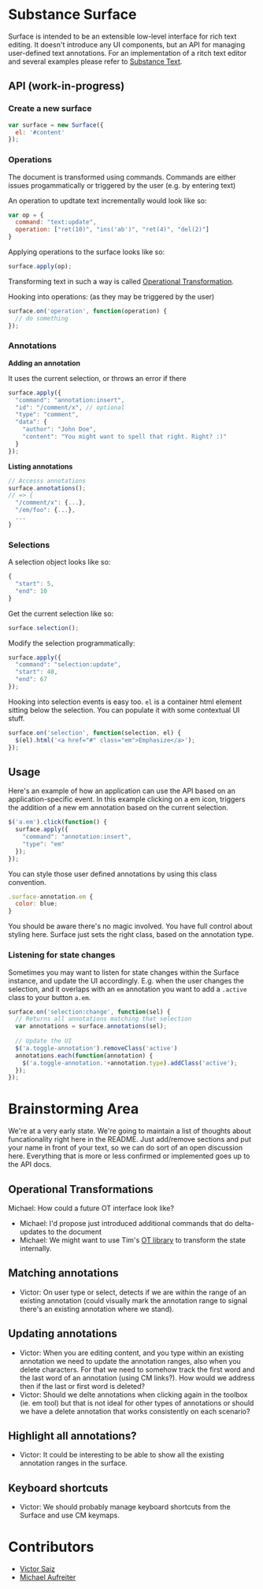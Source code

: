 # Substance Surface

Surface is intended to be an extensible low-level interface for rich text editing. It doesn't introduce any UI components, but an API for managing user-defined text annotations. For an implementation of a ritch text editor and several examples please refer to [Substance Text](https://github.com/substance/text).


## API (work-in-progress)

### Create a new surface

```js
var surface = new Surface({
  el: '#content'
});
```

### Operations

The document is transformed using commands. Commands are either issues progammatically or triggered by the user (e.g. by entering text)

An operation to updtate text incrementally would look like so:

```js
var op = {
  command: "text:update",
  operation: ["ret(10)", "ins('ab')", "ret(4)", "del(2)"]
}
```

Applying operations to the surface looks like so:

```js
surface.apply(op);
```

Transforming text in such a way is called [Operational Transformation](http://javascript-operational-transformation.readthedocs.org/en/latest/ot-for-javascript.html#getting-started).

Hooking into operations: (as they may be triggered by the user)

```js
surface.on('operation', function(operation) {
  // do something
});
```


### Annotations

**Adding an annotation**

It uses the current selection, or throws an error if there

```js
surface.apply({
  "command": "annotation:insert",
  "id": "/comment/x", // optional
  "type": "comment",
  "data": {
    "author": "John Doe",
    "content": "You might want to spell that right. Right? :)"
  }
});
```

**Listing annotations**


```js
// Accesss annotations
surface.annotations(); 
// => {
  "/comment/x": {...},
  "/em/foo": {...},
  ...
}
```


### Selections

A selection object looks like so:

```js
{
  "start": 5,
  "end": 10
}
```

Get the current selection like so:

```js
surface.selection();
```

Modify the selection programmatically:

```js
surface.apply({
  "command": "selection:update",
  "start": 40,
  "end": 67
});
```

Hooking into selection events is easy too. `el` is a container html element sitting below the selection. You can populate it with some contextual UI stuff.

```js
surface.on('selection', function(selection, el) {
  $(el).html('<a href="#" class="em">Emphasize</a>');
});
```


## Usage

Here's an example of how an application can use the API based on an application-specific event. In this example clicking on a em icon, triggers the addition of a new em annotation based on the current selection. 

```js
$('a.em').click(function() {
  surface.apply({
	"command": "annotation:insert",
    "type": "em"
  });
});
```

You can style those user defined annotations by using this class convention. 

```js
.surface-annotation.em {
  color: blue;
}
```

You should be aware there's no magic involved. You have full control about styling here. Surface just sets the right class, based on the annotation type.

### Listening for state changes

Sometimes you may want to listen for state changes within the Surface instance, and update the UI accordingly. E.g. when the user changes the selection, and it overlaps with an `em` annotation you want to add a `.active` class to your button `a.em`.


```js
surface.on('selection:change', function(sel) {
  // Returns all annotations matching that selection
  var annotations = surface.annotations(sel);
  
  // Update the UI
  $('a.toggle-annotation').removeClass('active')
  annotations.each(function(annotation) {
    $('a.toggle-annotation.'+annotation.type).addClass('active');
  });
});
```


# Brainstorming Area

We're at a very early state. We're going to maintain a list of thoughts about funcationality right here in the README. Just add/remove sections and put your name in front of your text, so we can do sort of an open discussion here. Everything that is more or less confirmed or implemented goes up to the API docs.


## Operational Transformations

Michael: How could a future OT interface look like?

- Michael: I'd propose just introduced additional commands that do delta-updates to the document
- Michael: We might want to use Tim's [OT library](http://github.com/timjb/javascript-operational-transformation) to transform the state internally.


## Matching annotations

- Victor: On user type or select, detects if we are within the range of an existing annotation (could visually mark the annotation range to signal there's an existing annotation where we stand).


## Updating annotations

- Victor: When you are editing content, and you type within an existing annotation we need to update the annotation ranges, also when you delete characters. For that we need to somehow track the first word and the last word of an annotation (using CM links?). How would we address then if the last or first word is deleted?
- Victor: Should we delte annotations when clicking again in the toolbox (ie. em tool) but that is not ideal for other types of annotations or should we have a delete annotation that works consistently on each scenario? 


## Highlight all annotations?

- Victor: It could be interesting to be able to show all the existing annotation ranges in the surface.


## Keyboard shortcuts

- Victor: We should probably manage keyboard shortcuts from the Surface and use CM keymaps.


# Contributors

-  [Victor Saiz](http://github.com/vectorsize)
-  [Michael Aufreiter](http://github.com/michael)